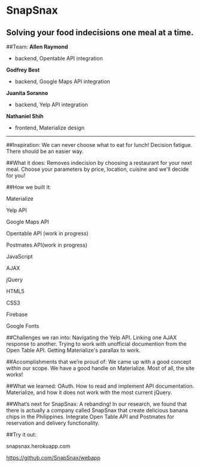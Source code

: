 # SnapSnax
## Solving your food indecisions one meal at a time.


##Team:	
**Allen Raymond**
* backend, Opentable API integration

**Godfrey Best**
* backend, Google Maps API integration

**Juanita Soranno**
* backend, Yelp API integration

**Nathaniel Shih**
* frontend, Materialize design

***

##Inspiration:
We can never choose what to eat for lunch! Decision fatigue. There should be an easier way.

##What it does:
Removes indecision by choosing a restaurant for your next meal. Choose your parameters by price, location, cuisine and we'll decide for you!

##How we built it:

Materialize

Yelp API

Google Maps API

Opentable API (work in progress)

Postmates API(work in progress)

JavaScript

AJAX

jQuery

HTML5

CSS3

Firebase

Google Fonts


##Challenges we ran into:
Navigating the Yelp API. Linking one AJAX response to another. Trying to work with unofficial documention from the Open Table API. Getting Materialize's parallax to work.


##Accomplishments that we’re proud of:
We came up with a good concept within our scope. We have a good handle on Materialize. Most of all, the site works!


##What we learned:
OAuth. How to read and implement API documentation. Materialize, and how it does not work with the most current jQuery. 


##What’s next for SnapSnax:
A rebanding! In our research, we found that there is actually a company called SnapSnax that create delicious banana chips in the Philippines. Integrate Open Table API and Postmates for reservation and delivery functionality.


##Try it out:

snapsnax.herokuapp.com

https://github.com/SnapSnax/webapp
